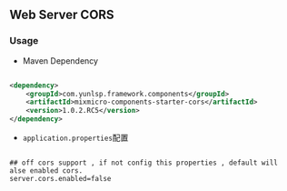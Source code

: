 ## Web Server CORS

### Usage

- Maven Dependency

```xml

<dependency>
    <groupId>com.yunlsp.framework.components</groupId>
    <artifactId>mixmicro-components-starter-cors</artifactId>
    <version>1.0.2.RC5</version>
</dependency>

```


- `application.properties`配置

```properties

## off cors support , if not config this properties , default will alse enabled cors.
server.cors.enabled=false

```